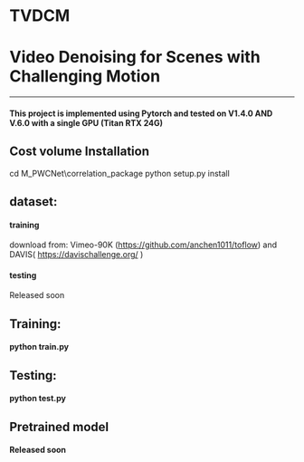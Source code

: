 # TVDCM
﻿Video Denoising for Scenes with Challenging Motion
=====================================================
---------------------------------------------------------------
#### This project is implemented using Pytorch and tested on V1.4.0 AND V.6.0 with a single GPU (Titan RTX 24G)

## Cost volume Installation
cd M_PWCNet\correlation_package
python setup.py install
## dataset:
#### training
download from: Vimeo-90K (https://github.com/anchen1011/toflow) and DAVIS( https://davischallenge.org/ )
#### testing
Released soon

## Training:
#### python train.py 

## Testing:
#### python test.py

## Pretrained model
#### Released soon
